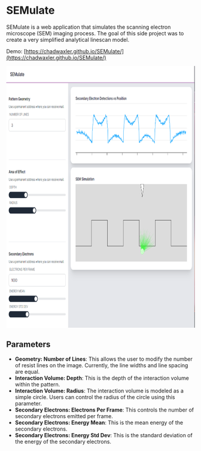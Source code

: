 # SEMulate

SEMulate is a web application that simulates the scanning electron microscope (SEM) imaging process. The goal of this side project was to create a very simplified analytical linescan model.

Demo: [https://chadwaxler.github.io/SEMulate/](https://chadwaxler.github.io/SEMulate/)


<p align="center">
<img src="/docs/SEMulage.png"
  alt="Size Limit comment in pull request about bundle size changes"
  width="auto" height="700">
</p>

## Parameters

- **Geometry: Number of Lines**: This allows the user to modify the number of resist lines on the image.  Currently, the line widths and line spacing are equal.
- **Interaction Volume: Depth**: This is the depth of the interaction volume within the pattern.
- **Interaction Volume: Radius**: The interaction volume is modeled as a simple circle.  Users can control the radius of the circle using this parameter.
- **Secondary Electrons: Electrons Per Frame**: This controls the number of secondary electrons emitted per frame.
- **Secondary Electrons: Energy Mean**: This is the mean energy of the secondary electrons.
- **Secondary Electrons: Energy Std Dev**: This is the standard deviation of the energy of the secondary electrons.

